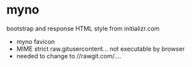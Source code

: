 # myno
bootstrap and response HTML style from initializr.com
+ myno favicon
+ MIME strict raw.gitusercontent... not executable by browser
+ needed to change to //rawgit.com/....
